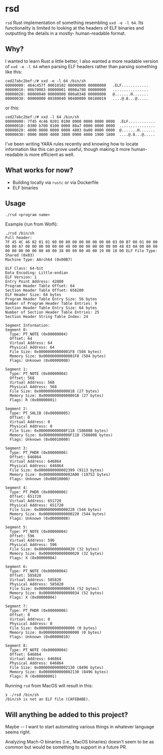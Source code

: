 # rsd

`rsd` Rust implementation of something resembling `xxd -e -l 64`. Its functionality is limited to looking at the headers of ELF binaries and outputting the details in a mostly- human-readable format.

## Why?

I wanted to learn Rust a little better; I also wanted a more readable version of `xxd -e -l 64` when parsing ELF headers rather than parsing something like this:
```
ced27abc2bef:/# xxd -e -l 64 /bin/sh
00000000: 464c457f 00010102 00000000 00000000   .ELF............
00000010: 00b70003 00000001 0000a780 00000000   ................
00000020: 00000040 00000000 000a0348 00000000   @.......H.......
00000030: 00000000 00380040 00400009 00180019   ....@.8...@.....
```
or this:
```
ced27abc2bef:/# xxd -l 64 /bin/sh
00000000: 7f45 4c46 0201 0100 0000 0000 0000 0000  .ELF............
00000010: 0300 b700 0100 0000 80a7 0000 0000 0000  ................
00000020: 4000 0000 0000 0000 4803 0a00 0000 0000  @.......H.......
00000030: 0000 0000 4000 3800 0900 4000 1900 1800  ....@.8...@.....
```

I've been writing YARA rules recently and knowing how to locate information like this can prove useful, though making it more human-readable is more efficient as well.

## What works for now?

- Building locally via `rustc` or via Dockerfile
- ELF binaries

## Usage

`./rsd <program name>`

Example (run from Wolfi):
```
./rsd /bin/sh
Full header:
7F 45 4C 46 02 01 01 00 00 00 00 00 00 00 00 00 03 00 B7 00 01 00 00 00 80 A7 00 00 00 00 00 00 40 00 00 00 00 00 00 00 48 03 0A 00 00 00 00 00 00 00 00 00 40 00 38 00 09 00 40 00 19 00 18 00 ELF File Type: Shared (0x03)
Machine Type: AArch64 (0x00B7)

ELF Class: 64-bit
Data Encoding: Little-endian
ELF Version: 1
Entry Point Address: 42880
Program Header Table Offset: 64
Section Header Table Offset: 656200
ELF Header Size: 64 bytes
Program Header Table Entry Size: 56 bytes
Number of Program Header Table Entries: 9
Section Header Table Entry Size: 64 bytes
Number of Section Header Table Entries: 25
Section Header String Table Index: 24

Segment Information:
Segment 0:
  Type: PT_NOTE (0x00000004)
  Offset: 64
  Virtual Address: 64
  Physical Address: 64
  File Size: 0x00000000000001F8 (504 bytes)
  Memory Size: 0x00000000000001F8 (504 bytes)
  Flags: Unknown (0x00000008)

Segment 1:
  Type: PT_NOTE (0x00000004)
  Offset: 568
  Virtual Address: 568
  Physical Address: 568
  File Size: 0x000000000000001B (27 bytes)
  Memory Size: 0x000000000000001B (27 bytes)
  Flags: R (0x00000001)

Segment 2:
  Type: PT_SHLIB (0x00000005)
  Offset: 0
  Virtual Address: 0
  Physical Address: 0
  File Size: 0x000000000008F118 (586008 bytes)
  Memory Size: 0x000000000008F118 (586008 bytes)
  Flags: Unknown (0x00010000)

Segment 3:
  Type: PT_PHDR (0x00000006)
  Offset: 646864
  Virtual Address: 646864
  Physical Address: 646864
  File Size: 0x0000000000002399 (9113 bytes)
  Memory Size: 0x0000000000002A00 (10752 bytes)
  Flags: Unknown (0x00010000)

Segment 4:
  Type: PT_PHDR (0x00000006)
  Offset: 651720
  Virtual Address: 651720
  Physical Address: 651720
  File Size: 0x0000000000000220 (544 bytes)
  Memory Size: 0x0000000000000220 (544 bytes)
  Flags: Unknown (0x00000008)

Segment 5:
  Type: PT_NOTE (0x00000004)
  Offset: 596
  Virtual Address: 596
  Physical Address: 596
  File Size: 0x0000000000000020 (32 bytes)
  Memory Size: 0x0000000000000020 (32 bytes)
  Flags: X (0x00000004)

Segment 6:
  Type: PT_NOTE (0x00000004)
  Offset: 585820
  Virtual Address: 585820
  Physical Address: 585820
  File Size: 0x0000000000000034 (52 bytes)
  Memory Size: 0x0000000000000034 (52 bytes)
  Flags: X (0x00000004)

Segment 7:
  Type: PT_PHDR (0x00000006)
  Offset: 0
  Virtual Address: 0
  Physical Address: 0
  File Size: 0x0000000000000000 (0 bytes)
  Memory Size: 0x0000000000000000 (0 bytes)
  Flags: Unknown (0x00000010)

Segment 8:
  Type: PT_NOTE (0x00000004)
  Offset: 646864
  Virtual Address: 646864
  Physical Address: 646864
  File Size: 0x0000000000002130 (8496 bytes)
  Memory Size: 0x0000000000002130 (8496 bytes)
  Flags: R (0x00000001)
```

Running `rsd` from MacOS will result in this:
```
❯ ./rsd /bin/sh
/bin/sh is not an ELF file (CAFEBABE).
```

## Will anything be added to this project?

Maybe -- I want to start automating various things in whatever language seems right. 

Analyzing Mach-O binaries (i.e., MacOS binaries) doesn't seem to be as common but would be something to support in a future PR.
